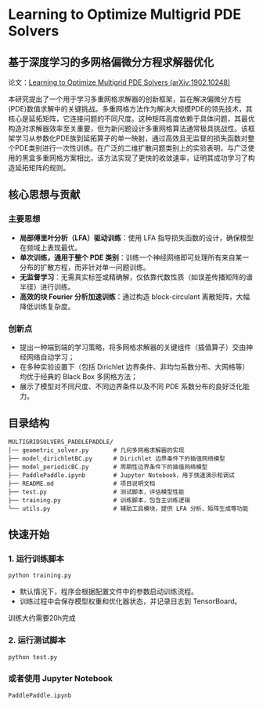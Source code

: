 # Learning to Optimize Multigrid PDE Solvers  

## 基于深度学习的多网格偏微分方程求解器优化

论文：[Learning to Optimize Multigrid PDE Solvers (arXiv:1902.10248)](https://arxiv.org/abs/1902.10248)  

本研究提出了一个用于学习多重网格求解器的创新框架，旨在解决偏微分方程(PDE)数值求解中的关键挑战。多重网格方法作为解决大规模PDE的领先技术，其核心是延拓矩阵，它连接问题的不同尺度。这种矩阵高度依赖于具体问题，其最优构造对求解器效率至关重要，但为新问题设计多重网格算法通常极具挑战性。该框架学习从参数化PDE族到延拓算子的单一映射，通过高效且无监督的损失函数对整个PDE类别进行一次性训练。在广泛的二维扩散问题类别上的实验表明，与广泛使用的黑盒多重网格方案相比，该方法实现了更快的收敛速率，证明其成功学习了构造延拓矩阵的规则。
 
## 核心思想与贡献

###  主要思想
- **局部傅里叶分析（LFA）驱动训练**：使用 LFA 指导损失函数的设计，确保模型在频域上表现最优。
- **单次训练，通用于整个 PDE 类别**：训练一个神经网络即可处理所有来自某一分布的扩散方程，而非针对单一问题训练。
- **无监督学习**：无需真实标签或精确解，仅依靠代数性质（如误差传播矩阵的谱半径）进行训练。
- **高效的块 Fourier 分析加速训练**：通过构造 block-circulant 离散矩阵，大幅降低训练复杂度。

### 创新点
- 提出一种端到端的学习策略，将多网格求解器的关键组件（插值算子）交由神经网络自动学习；
- 在多种实验设置下（包括 Dirichlet 边界条件、非均匀系数分布、大网格等）均优于经典的 Black Box 多网格方法；
- 展示了模型对不同尺度、不同边界条件以及不同 PDE 系数分布的良好泛化能力。


## 目录结构
```
MULTIGRIDSOLVERS_PADDLEPADDLE/
│── geometric_solver.py       # 几何多网格求解器的实现
├── model_dirichletBC.py      # Dirichlet 边界条件下的插值网络模型
├── model_periodicBC.py       # 周期性边界条件下的插值网络模型
├── PaddlePaddle.ipynb        # Jupyter Notebook，用于快速演示和调试
├── README.md                 # 项目说明文档
├── test.py                   # 测试脚本，评估模型性能
├── training.py               # 训练脚本，包含主训练逻辑
└── utils.py                  # 辅助工具模块，提供 LFA 分析、矩阵生成等功能
```


## 快速开始

### 1. 运行训练脚本
```bash
python training.py
```
- 默认情况下，程序会根据配置文件中的参数启动训练流程。
- 训练过程中会保存模型权重和优化器状态，并记录日志到 TensorBoard。

训练大约需要20h完成

### 2. 运行测试脚本
```bash
python test.py
```

### 或者使用 Jupyter Notebook
`PaddlePaddle.ipynb`
